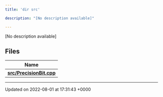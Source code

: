 ```yaml
---
title: 'dir src'

description: "[No description available]"

---
```







[No description available]

## Files

| Name           |
| -------------- |
| **[src/PrecisionBit.cpp](/documentation/code/darkbit_developmentfiles/precisionbit_8cpp/#file-precisionbit.cpp)**  |






-------------------------------

Updated on 2022-08-01 at 17:31:43 +0000
